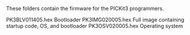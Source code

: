 These folders contain the firmware for the PICKit3 programmers.

PK3BLV011405.hex	Bootloader
PK3IMG020005.hex	Full image containing startup code, OS, and bootloader
PK3OSV020005.hex	Operating system
